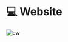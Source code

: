 # 💻 Website 

![ew](https://user-images.githubusercontent.com/55964635/233763162-fb73af39-3e78-4be7-a371-d9ee47da3b5c.png)
